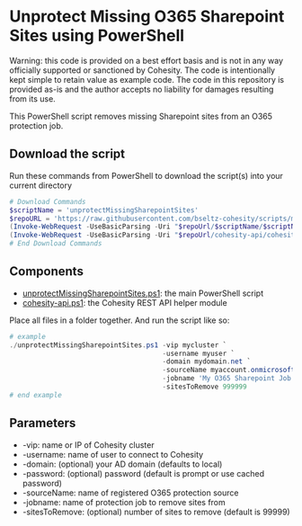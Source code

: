 # Unprotect Missing O365 Sharepoint Sites using PowerShell

Warning: this code is provided on a best effort basis and is not in any way officially supported or sanctioned by Cohesity. The code is intentionally kept simple to retain value as example code. The code in this repository is provided as-is and the author accepts no liability for damages resulting from its use.

This PowerShell script removes missing Sharepoint sites from an O365 protection job.

## Download the script

Run these commands from PowerShell to download the script(s) into your current directory

```powershell
# Download Commands
$scriptName = 'unprotectMissingSharepointSites'
$repoURL = 'https://raw.githubusercontent.com/bseltz-cohesity/scripts/master/powershell'
(Invoke-WebRequest -UseBasicParsing -Uri "$repoUrl/$scriptName/$scriptName.ps1").content | Out-File "$scriptName.ps1"; (Get-Content "$scriptName.ps1") | Set-Content "$scriptName.ps1"
(Invoke-WebRequest -UseBasicParsing -Uri "$repoUrl/cohesity-api/cohesity-api.ps1").content | Out-File cohesity-api.ps1; (Get-Content cohesity-api.ps1) | Set-Content cohesity-api.ps1
# End Download Commands
```

## Components

* [unprotectMissingSharepointSites.ps1](https://raw.githubusercontent.com/bseltz-cohesity/scripts/master/powershell/unprotectMissingSharepointSites/unprotectMissingSharepointSites.ps1): the main PowerShell script
* [cohesity-api.ps1](https://raw.githubusercontent.com/bseltz-cohesity/scripts/master/powershell/cohesity-api/cohesity-api.ps1): the Cohesity REST API helper module

Place all files in a folder together. And run the script like so:

```powershell
# example
./unprotectMissingSharepointSites.ps1 -vip mycluster `
                                      -username myuser `
                                      -domain mydomain.net `
                                      -sourceName myaccount.onmicrosoft.com `
                                      -jobname 'My O365 Sharepoint Job' `
                                      -sitesToRemove 999999
# end example
```

## Parameters

* -vip: name or IP of Cohesity cluster
* -username: name of user to connect to Cohesity
* -domain: (optional) your AD domain (defaults to local)
* -password: (optional) password (default is prompt or use cached password)
* -sourceName: name of registered O365 protection source
* -jobname: name of protection job to remove sites from
* -sitesToRemove: (optional) number of sites to remove (default is 99999)
